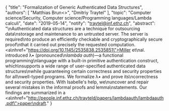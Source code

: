 {
    "title": "Formalization of Generic Authenticated Data Structures",
    "authors": [
        "Matthias Brun<>",
        "Dmitriy Traytel"
    ],
    "topic": "Computer science/Security, Computer science/Programming languages/Lambda calculi",
    "date": "2019-05-14",
    "notify": "traytel@inf.ethz.ch",
    "abstract": "\nAuthenticated data structures are a technique for outsourcing data\nstorage and maintenance to an untrusted server. The server is required\nto produce an efficiently checkable and cryptographically secure proof\nthat it carried out precisely the requested computation. <a\nhref=\"https://doi.org/10.1145/2535838.2535851\">Miller et\nal.</a> introduced &lambda;&bull; (pronounced\n<i>lambda auth</i>)&mdash;a functional programming\nlanguage with a built-in primitive authentication construct, which\nsupports a wide range of user-specified authenticated data structures\nwhile guaranteeing certain correctness and security properties for all\nwell-typed programs. We formalize &lambda;&bull; and prove its\ncorrectness and security properties. With Isabelle's help, we\nuncover and repair several mistakes in the informal proofs and lemma\nstatements. Our findings are summarized in a <a\nhref=\"http://people.inf.ethz.ch/trayteld/papers/lambdaauth/lambdaauth.pdf\">paper\ndraft</a>."
}